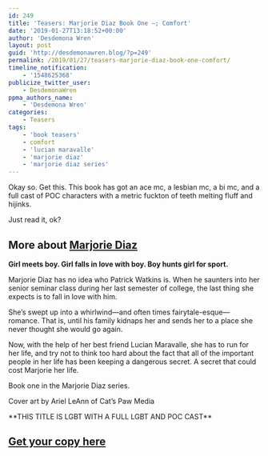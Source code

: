 ```yaml
---
id: 249
title: 'Teasers: Marjorie Diaz Book One –; Comfort'
date: '2019-01-27T13:18:52+00:00'
author: 'Desdemona Wren'
layout: post
guid: 'http://desdemonawren.blog/?p=249'
permalink: /2019/01/27/teasers-marjorie-diaz-book-one-comfort/
timeline_notification:
    - '1548625368'
publicize_twitter_user:
    - DesdemonaWren
ppma_authors_name:
    - 'Desdemona Wren'
categories:
    - Teasers
tags:
    - 'book teasers'
    - comfort
    - 'lucian maravalle'
    - 'marjorie diaz'
    - 'marjorie diaz series'
---
```


Okay so. Get this. This book has got an ace mc, a lesbian mc, a bi mc, and a full cast of POC characters with a metric fuckton of teeth melting fluff and hijinks.

Just read it, ok?

## More about [Marjorie Diaz](https://www.amazon.com/dp/B07FBWBDYR?ref_=pe_3052080_276849420)

**Girl meets boy. Girl falls in love with boy. Boy hunts girl for sport.**

Marjorie Diaz has no idea who Patrick Watkins is. When he saunters into her senior seminar class during her last semester of college, the last thing she expects is to fall in love with him.   
  
She’s swept up into a whirlwind—and often times fairytale-esque—romance. That is, until his family kidnaps her and sends her to a place she never thought she would go again.   
  
Now, with the help of her best friend Lucian Maravalle, she has to run for her life, and try not to think too hard about the fact that all of the important people in her life has been keeping a dangerous secret. A secret that could cost Marjorie her life.  
  
Book one in the Marjorie Diaz series.  
  
Cover art by Ariel LeAnn of Cat’s Paw Media  
  
\*\*THIS TITLE IS LGBT WITH A FULL LGBT AND POC CAST\*\*

## [Get your copy here](https://www.amazon.com/dp/B07FBWBDYR?ref_=pe_3052080_276849420)